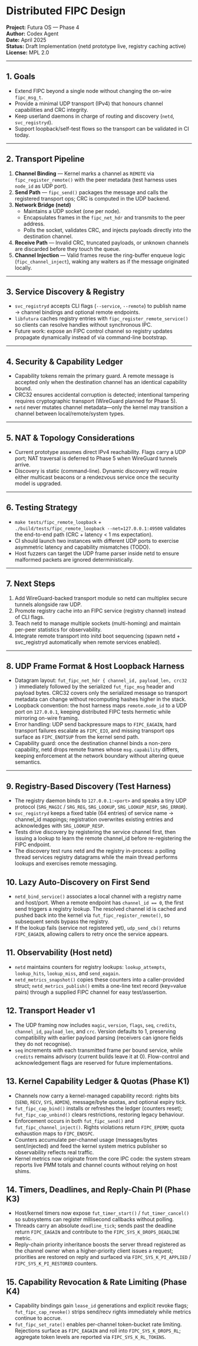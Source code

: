 # Distributed FIPC Design
**Project:** Futura OS — Phase 4  
**Author:** Codex Agent  
**Date:** April 2025  
**Status:** Draft Implementation (netd prototype live, registry caching active)  
**License:** MPL 2.0

---

## 1. Goals
- Extend FIPC beyond a single node without changing the on-wire `fipc_msg_t`.
- Provide a minimal UDP transport (IPv4) that honours channel capabilities and CRC integrity.
- Keep userland daemons in charge of routing and discovery (`netd`, `svc_registryd`).
- Support loopback/self-test flows so the transport can be validated in CI today.

---

## 2. Transport Pipeline
1. **Channel Binding** — Kernel marks a channel as `REMOTE` via `fipc_register_remote()` with the peer metadata (test harness uses `node_id` as UDP port).
2. **Send Path** — `fipc_send()` packages the message and calls the registered transport ops; CRC is computed in the UDP backend.
3. **Network Bridge (netd)**
   - Maintains a UDP socket (one per node).
   - Encapsulates frames in the `fipc_net_hdr` and transmits to the peer address.
   - Polls the socket, validates CRC, and injects payloads directly into the destination channel.
4. **Receive Path** — Invalid CRC, truncated payloads, or unknown channels are discarded before they touch the queue.
5. **Channel Injection** — Valid frames reuse the ring-buffer enqueue logic (`fipc_channel_inject`), waking any waiters as if the message originated locally.

---

## 3. Service Discovery & Registry
- `svc_registryd` accepts CLI flags (`--service`, `--remote`) to publish name → channel bindings and optional remote endpoints.
- `libfutura` caches registry entries with `fipc_register_remote_service()` so clients can resolve handles without synchronous IPC.
- Future work: expose an FIPC control channel so registry updates propagate dynamically instead of via command-line bootstrap.

---

## 4. Security & Capability Ledger
- Capability tokens remain the primary guard. A remote message is accepted only when the destination channel has an identical capability bound.
- CRC32 ensures accidental corruption is detected; intentional tampering requires cryptographic transport (WireGuard planned for Phase 5).
- `netd` never mutates channel metadata—only the kernel may transition a channel between local/remote/system types.

---

## 5. NAT & Topology Considerations
- Current prototype assumes direct IPv4 reachability. Flags carry a UDP port; NAT traversal is deferred to Phase 5 when WireGuard tunnels arrive.
- Discovery is static (command-line). Dynamic discovery will require either multicast beacons or a rendezvous service once the security model is upgraded.

---

## 6. Testing Strategy
- `make tests/fipc_remote_loopback` + `./build/tests/fipc_remote_loopback --net=127.0.0.1:49500` validates the end-to-end path (CRC + latency < 1 ms expectation).
- CI should launch two instances with different UDP ports to exercise asymmetric latency and capability mismatches (TODO).
- Host fuzzers can target the UDP frame parser inside netd to ensure malformed packets are ignored deterministically.

---

## 7. Next Steps
1. Add WireGuard-backed transport module so netd can multiplex secure tunnels alongside raw UDP.
2. Promote registry cache into an FIPC service (registry channel) instead of CLI flags.
3. Teach netd to manage multiple sockets (multi-homing) and maintain per-peer statistics for observability.
4. Integrate remote transport into initd boot sequencing (spawn netd + svc_registryd automatically when remote services enabled).

---

## 8. UDP Frame Format & Host Loopback Harness
- Datagram layout: `fut_fipc_net_hdr { channel_id, payload_len, crc32 }` immediately followed by the serialized `fut_fipc_msg` header and payload bytes. CRC32 covers only the serialized message so transport metadata can change without recomputing hashes higher in the stack.
- Loopback convention: the host harness maps `remote.node_id` to a UDP port on `127.0.0.1`, keeping distributed FIPC tests hermetic while mirroring on-wire framing.
- Error handling: UDP send backpressure maps to `FIPC_EAGAIN`, hard transport failures escalate as `FIPC_EIO`, and missing transport ops surface as `FIPC_ENOTSUP` from the kernel send path.
- Capability guard: once the destination channel binds a non-zero capability, netd drops remote frames whose `msg.capability` differs, keeping enforcement at the network boundary without altering queue semantics.

---

## 9. Registry-Based Discovery (Test Harness)
- The registry daemon binds to `127.0.0.1:<port>` and speaks a tiny UDP protocol (`SRG_MAGIC` / `SRG_REG`, `SRG_LOOKUP`, `SRG_LOOKUP_RESP`, `SRG_ERROR`).
- `svc_registryd` keeps a fixed table (64 entries) of service name → channel_id mappings; registration overwrites existing entries and acknowledges with `SRG_LOOKUP_RESP`.
- Tests drive discovery by registering the service channel first, then issuing a lookup to learn the remote channel_id before re-registering the FIPC endpoint.
- The discovery test runs netd and the registry in-process: a polling thread services registry datagrams while the main thread performs lookups and exercises remote messaging.

## 10. Lazy Auto-Discovery on First Send
- `netd_bind_service()` associates a local channel with a registry name and host/port. When a remote endpoint has `channel_id == 0`, the first send triggers a registry lookup. The resolved channel id is cached and pushed back into the kernel via `fut_fipc_register_remote()`, so subsequent sends bypass the registry.
- If the lookup fails (service not registered yet), `udp_send_cb()` returns `FIPC_EAGAIN`, allowing callers to retry once the service appears.

## 11. Observability (Host netd)
- `netd` maintains counters for registry lookups: `lookup_attempts`, `lookup_hits`, `lookup_miss`, and `send_eagain`.
- `netd_metrics_snapshot()` copies these counters into a caller-provided struct; `netd_metrics_publish()` emits a one-line text record (key=value pairs) through a supplied FIPC channel for easy test/assertion.

## 12. Transport Header v1
- The UDP framing now includes `magic`, `version`, `flags`, `seq`, `credits`, `channel_id`, `payload_len`, and `crc`. Version defaults to 1, preserving compatibility with earlier payload parsing (receivers can ignore fields they do not recognise).
- `seq` increments with each transmitted frame per bound service, while `credits` remains advisory (current builds leave it at 0). Flow-control and acknowledgement flags are reserved for future implementations.

## 13. Kernel Capability Ledger & Quotas (Phase K1)
- Channels now carry a kernel-managed capability record: rights bits (`SEND`, `RECV`, `SYS`, `ADMIN`), message/byte quotas, and optional expiry tick.
- `fut_fipc_cap_bind()` installs or refreshes the ledger (counters reset); `fut_fipc_cap_unbind()` clears restrictions, restoring legacy behaviour.
- Enforcement occurs in both `fut_fipc_send()` and `fut_fipc_channel_inject()`. Rights violations return `FIPC_EPERM`; quota exhaustion maps to `FIPC_ENOSPC`.
- Counters accumulate per-channel usage (messages/bytes sent/injected) and feed the kernel system metrics publisher so observability reflects real traffic.
- Kernel metrics now originate from the core IPC code: the system stream reports live PMM totals and channel counts without relying on host shims.

## 14. Timers, Deadlines, and Reply-Chain PI (Phase K3)
- Host/kernel timers now expose `fut_timer_start()` / `fut_timer_cancel()` so subsystems can register millisecond callbacks without polling.
- Threads carry an absolute `deadline_tick`; sends past the deadline return `FIPC_EAGAIN` and contribute to the `FIPC_SYS_K_DROPS_DEADLINE` metric.
- Reply-chain priority inheritance boosts the server thread registered as the channel owner when a higher-priority client issues a request; priorities are restored on reply and surfaced via `FIPC_SYS_K_PI_APPLIED` / `FIPC_SYS_K_PI_RESTORED` counters.

## 15. Capability Revocation & Rate Limiting (Phase K4)
- Capability bindings gain `lease_id` generations and explicit revoke flags; `fut_fipc_cap_revoke()` strips send/recv rights immediately while metrics continue to accrue.
- `fut_fipc_set_rate()` enables per-channel token-bucket rate limiting. Rejections surface as `FIPC_EAGAIN` and roll into `FIPC_SYS_K_DROPS_RL`; aggregate token levels are reported via `FIPC_SYS_K_RL_TOKENS`.
